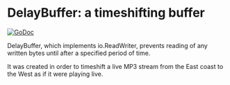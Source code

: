 # DelayBuffer: a timeshifting buffer

[![GoDoc](https://godoc.org/github.com/jweir/delay?status.svg)](https://godoc.org/github.com/jweir/delay)

DelayBuffer, which implements io.ReadWriter, prevents reading of any written bytes until after a specified period of time.


It was created in order to timeshift a live MP3 stream from the East coast to the West as if it were playing live. 
